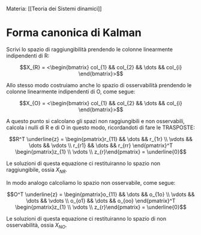 Materia: [[Teoria dei Sistemi dinamici]]

# Forma canonica di Kalman

Scrivi lo spazio di raggiungibilità prendendo le colonne linearmente indipendenti di R: 

$$X_{R} = <\begin{bmatrix} col_{1} && col_{2} && \dots && col_{i}  \end{bmatrix}>$$

Allo stesso modo costruiamo anche lo spazio di osservabilità prendendo le colonne linearmente indipendenti di O, come segue:

$$X_{O} = <\begin{bmatrix} col_{1} && col_{2} && \dots && col_{i}  \end{bmatrix}>$$

A questo punto si calcolano gli spazi non raggiungibili e non osservabili, calcola i nulli di R e di O in questo modo, ricordandoti di fare le TRASPOSTE:

$$R^T \underline{z} = \begin{pmatrix}r_{11} && \dots && r_{1r} \\ \vdots && \dots && \vdots \\ r_{r1} && \dots && r_{rr} \end{pmatrix}^T \begin{pmatrix}z_{1} \\ \vdots \\ z_{r}\end{pmatrix} = \underline{0}$$

Le soluzioni di questa equazione ci restituiranno lo spazio non raggiungibile, ossia $X_{NR}$.

In modo analogo calcoliamo lo spazio non osservabile, come segue:

$$O^T \underline{z} = \begin{pmatrix}o_{11} && \dots && o_{1o} \\ \vdots && \dots && \vdots \\ o_{o1} && \dots && o_{oo} \end{pmatrix}^T \begin{pmatrix}z_{1} \\ \vdots \\ z_{r}\end{pmatrix} = \underline{0}$$

Le soluzioni di questa equazione ci restituiranno lo spazio di non osservabilità, ossia $X_{NO}$.

